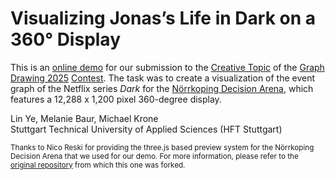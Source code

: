 # Visualizing Jonas’s Life in Dark on a 360° Display

This is an [online demo](https://kroneml.github.io/GD2025-threejs-preview/) for our submission to the [Creative Topic](https://mozart.diei.unipg.it/gdcontest/2025/creative/) of the [Graph Drawing 2025](https://graphdrawing.github.io/gd2025/) [Contest](https://mozart.diei.unipg.it/gdcontest/2025/). The task was to create a visualization of the event graph of the Netflix series *Dark* for the [Nörrkoping Decision Arena](https://liu.se/en/research/norrkoping-decision-arena), which features a 12,288 x 1,200 pixel 360-degree display.

Lin Ye, Melanie Baur, Michael Krone<br>
Stuttgart Technical University of Applied Sciences (HFT Stuttgart)

<sup>Thanks to Nico Reski for providing the three.js based preview system for the Nörrkoping Decision Arena that we used for our demo. For more information, please refer to the [original repository](https://github.com/nicoversity/threejs-cd-preview) from which this one was forked.</sup>
